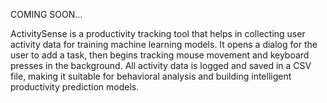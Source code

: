 COMING SOON...


ActivitySense is a productivity tracking tool that helps in collecting user activity data for training machine learning models. It opens a dialog for the user to add a task, then begins tracking mouse movement and keyboard presses in the background. All activity data is logged and saved in a CSV file, making it suitable for behavioral analysis and building intelligent productivity prediction models.

